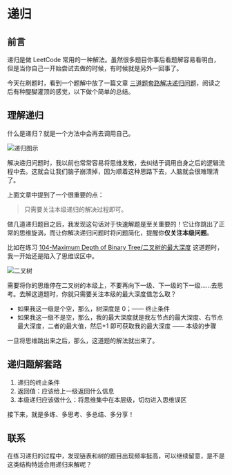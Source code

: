 # 递归

## 前言

递归是做 LeetCode 常用的一种解法。虽然很多题目你事后看题解容易看明白，但是当你自己一开始尝试去做的时候，有时候就是另外一回事了。

今天在刷题时，看到一个题解中放了一篇文章 [三道题套路解决递归问题](https://lyl0724.github.io/2020/01/25/1/)，阅读之后有种醍醐灌顶的感觉，以下做个简单的总结。

## 理解递归

什么是递归？就是一个方法中会再去调用自己。

![递归图示](https://gitee.com/michael_xiang/images/raw/master/uPic/04Ejq3.png)

解决递归问题时，我以前也常常容易将思维发散，去纠结于调用自身之后的逻辑流程中去。这就会让我们脑子崩溃掉，因为顺着这种思路下去，人脑就会很难理清了。

上面文章中提到了一个很重要的点：
> 只需要关注本级递归的解决过程即可。

做几道递归题目之后，我发现这句话对于快速解题是至关重要的！它让你跳出了正常的思维旋涡，而让你解决递归问题时将问题简化，提醒你**仅关注本级问题**。

比如在练习 [104-Maximum Depth of Binary Tree/二叉树的最大深度](https://leetcode-cn.com/problems/maximum-depth-of-binary-tree/) 这道题时，我一开始还是陷入了思维误区中。

![二叉树](https://gitee.com/michael_xiang/images/raw/master/uPic/krL7Hx.png)

需要将你的思维停在二叉树的本级上，不要再向下一级、下一级的下一级……去思考。去解这道题时，你就只需要关注本级的最大深度值怎么取？
- 如果我这一级是个空，那么，树深度是 0；—— 终止条件
- 如果我这一级不是空，那么，我的最大深度就是我左节点的最大深度、右节点最大深度，二者的最大值，然后+1 即可获取我的最大深度 —— 本级的步骤

一旦将思维跳出来之后，那么，这道题的解法就出来了。

## 递归题解套路

1. 递归的终止条件
2. 返回值：应该给上一级返回什么信息
3. 本级递归应该做什么：将思维集中在本层级，切勿进入思维误区

接下来，就是多练、多思考、多总结、多分享！

## 联系

在练习递归的过程中，发现链表和树的题目出现频率挺高，可以继续留意，是不是这类结构特适合用递归来解呢？